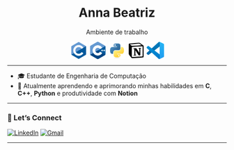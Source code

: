 <h1 align="center">Anna Beatriz</h1>
<p align="center">Ambiente de trabalho</p>

<p align="center">
  <img align="center" alt="Anna-C" height="40" width="40" src="https://raw.githubusercontent.com/devicons/devicon/master/icons/c/c-original.svg">
  <img align="center" alt="Anna-Cpp" height="40" width="40" src="https://raw.githubusercontent.com/devicons/devicon/master/icons/cplusplus/cplusplus-original.svg">
  <img align="center" alt="Anna-Python" height="40" width="40" src="https://raw.githubusercontent.com/devicons/devicon/master/icons/python/python-original.svg">
  <img align="center" alt="Anna-Notion" height="40" width="40" src="https://raw.githubusercontent.com/devicons/devicon/master/icons/notion/notion-original.svg">
  <img align="center" alt="Anna-VSCode" height="40" width="40" src="https://raw.githubusercontent.com/devicons/devicon/master/icons/vscode/vscode-original.svg">
</p>

---
- 🎓 Estudante de Engenharia de Computação  
- 🌱 Atualmente aprendendo e aprimorando minhas habilidades em **C**, **C++**, **Python** e produtividade com **Notion**
---

### 🔗 Let’s Connect

[![LinkedIn](https://img.shields.io/badge/LinkedIn-0077B5?style=for-the-badge&logo=linkedin&logoColor=white)](https://www.linkedin.com/in/anna-beatriz-ara%C3%BAjo-cardoso-a0b980349?utm_source=share&utm_campaign=share_via&utm_content=profile&utm_medium=android_app)
[![Gmail](https://img.shields.io/badge/Gmail-D14836?style=for-the-badge&logo=gmail&logoColor=white)](mailto:annabeatriz9572@gmail.com)

---

